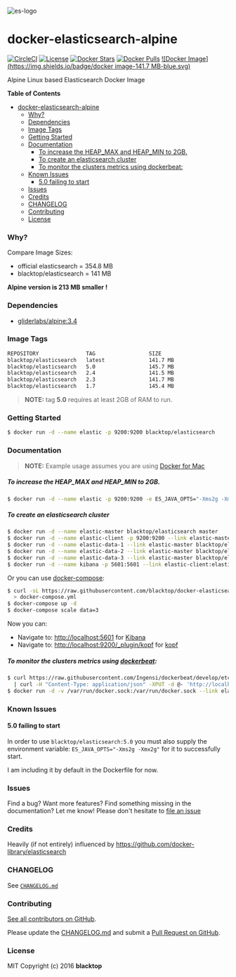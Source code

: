 ![es-logo](https://raw.githubusercontent.com/blacktop/docker-elasticsearch-alpine/master/es-logo.png)

docker-elasticsearch-alpine
===========================

[![CircleCI](https://circleci.com/gh/blacktop/docker-elasticsearch-alpine.png?style=shield)](https://circleci.com/gh/blacktop/docker-elasticsearch-alpine) [![License](http://img.shields.io/:license-mit-blue.svg)](http://doge.mit-license.org) [![Docker Stars](https://img.shields.io/docker/stars/blacktop/elasticsearch.svg)](https://hub.docker.com/r/blacktop/elasticsearch/) [![Docker Pulls](https://img.shields.io/docker/pulls/blacktop/elasticsearch.svg)](https://hub.docker.com/r/blacktop/elasticsearch/) [![Docker Image](https://img.shields.io/badge/docker image-141.7 MB-blue.svg)](https://hub.docker.com/r/blacktop/elasticsearch/)

Alpine Linux based Elasticsearch Docker Image

**Table of Contents**

- [docker-elasticsearch-alpine](#docker-elasticsearch-alpine)
    - [Why?](#why)
    - [Dependencies](#dependencies)
    - [Image Tags](#image-tags)
    - [Getting Started](#getting-started)
    - [Documentation](#documentation)
        - [To increase the HEAP_MAX and HEAP_MIN to 2GB.](#to-increase-the-heap_max-and-heap_min-to-2gb)
        - [To create an elasticsearch cluster](#to-create-an-elasticsearch-cluster)
        - [To monitor the clusters metrics using dockerbeat:](#to-monitor-the-clusters-metrics-using-dockerbeat)
    - [Known Issues](#known-issues)
      - [5.0 failing to start](#50-failing-to-start)
    - [Issues](#issues)
    - [Credits](#credits)
    - [CHANGELOG](#changelog)
    - [Contributing](#contributing)
    - [License](#license)

### Why?

Compare Image Sizes:  
 - official elasticsearch = 354.8 MB  
 - blacktop/elasticsearch = 141 MB

**Alpine version is 213 MB smaller !**

### Dependencies

-	[gliderlabs/alpine:3.4](https://index.docker.io/_/gliderlabs/alpine/)

### Image Tags

```bash
REPOSITORY               TAG                 SIZE
blacktop/elasticsearch   latest              141.7 MB
blacktop/elasticsearch   5.0                 145.7 MB
blacktop/elasticsearch   2.4                 141.5 MB
blacktop/elasticsearch   2.3                 141.7 MB
blacktop/elasticsearch   1.7                 145.4 MB
```

> **NOTE:** tag **5.0** requires at least 2GB of RAM to run.

### Getting Started

```bash
$ docker run -d --name elastic -p 9200:9200 blacktop/elasticsearch
```

### Documentation

> **NOTE:** Example usage assumes you are using [Docker for Mac](https://docs.docker.com/docker-for-mac/)

##### To increase the HEAP_MAX and HEAP_MIN to 2GB.

```bash
$ docker run -d --name elastic -p 9200:9200 -e ES_JAVA_OPTS="-Xms2g -Xmx2g" blacktop/elasticsearch
```

##### To create an elasticsearch cluster

```bash
$ docker run -d --name elastic-master blacktop/elasticsearch master
$ docker run -d --name elastic-client -p 9200:9200 --link elastic-master blacktop/elasticsearch client
$ docker run -d --name elastic-data-1 --link elastic-master blacktop/elasticsearch data
$ docker run -d --name elastic-data-2 --link elastic-master blacktop/elasticsearch data
$ docker run -d --name elastic-data-3 --link elastic-master blacktop/elasticsearch data
$ docker run -d --name kibana -p 5601:5601 --link elastic-client:elasticsearch kibana
```

Or you can use [docker-compose](https://docs.docker.com/compose/):

```bash
$ curl -sL https://raw.githubusercontent.com/blacktop/docker-elasticsearch-alpine/master/docker-compose.yml \
  > docker-compose.yml
$ docker-compose up -d
$ docker-compose scale data=3
```

Now you can:  
 - Navigate to: [http://localhost:5601](http://localhost:5601) for [Kibana](https://www.elastic.co/products/kibana)  
 - Navigate to: [http://localhost:9200/_plugin/kopf](http://localhost:9200/_plugin/kopf) for [kopf](https://github.com/lmenezes/elasticsearch-kopf)

##### To monitor the clusters metrics using [dockerbeat](https://github.com/Ingensi/dockerbeat):

```bash
$ curl https://raw.githubusercontent.com/Ingensi/dockerbeat/develop/etc/dockerbeat.template.json \
  | curl -H "Content-Type: application/json" -XPUT -d @- 'http://localhost:9200/_template/dockerbeat'
$ docker run -d -v /var/run/docker.sock:/var/run/docker.sock --link elastic:elasticsearch ingensi/dockerbeat
```

### Known Issues

#### 5.0 failing to start

In order to use `blacktop/elasticsearch:5.0` you must also supply the environment variable: `ES_JAVA_OPTS="-Xms2g -Xmx2g"` for it to successfully start.  

I am including it by default in the Dockerfile for now.

### Issues

Find a bug? Want more features? Find something missing in the documentation? Let me know! Please don't hesitate to [file an issue](https://github.com/blacktop/docker-elasticsearch-alpine/issues/new)

### Credits

Heavily (if not entirely) influenced by https://github.com/docker-library/elasticsearch

### CHANGELOG

See [`CHANGELOG.md`](https://github.com/blacktop/docker-elasticsearch-alpine/blob/master/CHANGELOG.md)

### Contributing

[See all contributors on GitHub](https://github.com/blacktop/docker-elasticsearch-alpine/graphs/contributors).

Please update the [CHANGELOG.md](https://github.com/blacktop/docker-elasticsearch-alpine/blob/master/CHANGELOG.md) and submit a [Pull Request on GitHub](https://help.github.com/articles/using-pull-requests/).

### License

MIT Copyright (c) 2016 **blacktop**
